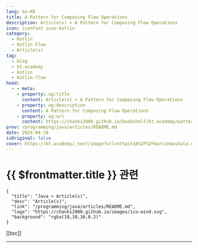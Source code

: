 ```yaml
---
lang: ko-KR
title: A Pattern for Composing Flow Operations
description: Article(s) > A Pattern for Composing Flow Operations
icon: iconfont icon-kotlin
category: 
  - Kotlin
  - Kotlin Flow
  - Article(s)
tag: 
  - blog
  - kt.academy
  - kotlin
  - kotlin-flow
head:
  - - meta:
    - property: og:title
      content: Article(s) > A Pattern for Composing Flow Operations
    - property: og:description
      content: A Pattern for Composing Flow Operations
    - property: og:url
      content: https://chanhi2000.github.io/bookshelf/kt.academy/pattern-for-composing-flows.html
prev: /programming/java/articles/README.md
date: 2024-04-18
isOriginal: false
cover: https://kt.academy/_next/image?url=https%3A%2F%2Fmarcinmoskala.com%2Fkt-academy-articles%2Frenatocosta%2Fpromotion%2Fpattern_for_composing_flows.jpg&w=1920&q=75
---
```


# {{ $frontmatter.title }} 관련

```component VPCard
{
  "title": "Java > Article(s)",
  "desc": "Article(s)",
  "link": "/programming/java/articles/README.md",
  "logo": "https://chanhi2000.github.io/images/ico-wind.svg",
  "background": "rgba(10,10,10,0.2)"
}
```

[[toc]]

---

<SiteInfo
  name="A Pattern for Composing Flow Operations"
  desc="Extending and operating on top of your existing flows"
  url="https://kt.academy/article/pattern_for_composing_flows"
  logo="https://kt.academy/logo.png"
  preview="https://kt.academy/_next/image?url=https%3A%2F%2Fmarcinmoskala.com%2Fkt-academy-articles%2Frenatocosta%2Fpromotion%2Fpattern_for_composing_flows.jpg&w=1920&q=75"/>

<!-- TODO: 작성 -->

